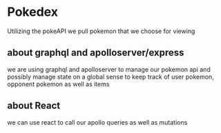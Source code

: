 # Pokedex
Utilizing the pokeAPI we pull pokemon that we choose for viewing

## about graphql and apolloserver/express
we are using graphql and apolloserver to manage our pokemon api and possibly manage state on a global sense to keep track of user pokemon, opponent pokemon as well as items

## about React
we can use react to call our apollo queries as well as mutations